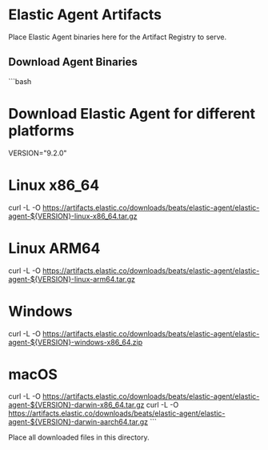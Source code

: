 # Elastic Agent Artifacts

Place Elastic Agent binaries here for the Artifact Registry to serve.

## Download Agent Binaries

\`\`\`bash
# Download Elastic Agent for different platforms
VERSION="9.2.0"

# Linux x86_64
curl -L -O https://artifacts.elastic.co/downloads/beats/elastic-agent/elastic-agent-${VERSION}-linux-x86_64.tar.gz

# Linux ARM64
curl -L -O https://artifacts.elastic.co/downloads/beats/elastic-agent/elastic-agent-${VERSION}-linux-arm64.tar.gz

# Windows
curl -L -O https://artifacts.elastic.co/downloads/beats/elastic-agent/elastic-agent-${VERSION}-windows-x86_64.zip

# macOS
curl -L -O https://artifacts.elastic.co/downloads/beats/elastic-agent/elastic-agent-${VERSION}-darwin-x86_64.tar.gz
curl -L -O https://artifacts.elastic.co/downloads/beats/elastic-agent/elastic-agent-${VERSION}-darwin-aarch64.tar.gz
\`\`\`

Place all downloaded files in this directory.
